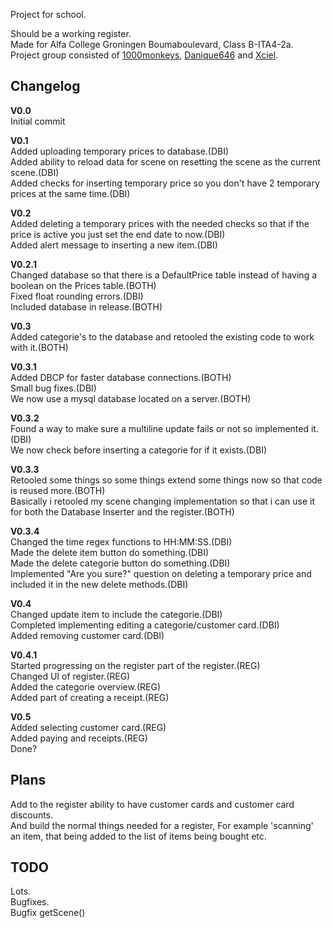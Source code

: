 Project for school.<br />

Should be a working register.<br />
Made for Alfa College Groningen Boumaboulevard, Class B-ITA4-2a.<br />
Project group consisted of [1000monkeys](https://github.com/1000monkeys), [Danique646](https://github.com/Danique646) and [Xciel](https://github.com/Xciel).<br />


## **Changelog**<br />

**V0.0**<br />
Initial commit<br />

**V0.1**<br />
Added uploading temporary prices to database.(DBI)<br />
Added ability to reload data for scene on resetting the scene as the current scene.(DBI)<br />
Added checks for inserting temporary price so you don't have 2 temporary prices at the same time.(DBI)<br />

**V0.2**<br />
Added deleting a temporary prices with the needed checks so that if the price is active you just set the end date to now.(DBI)<br />
Added alert message to inserting a new item.(DBI)<br />

**V0.2.1**<br />
Changed database so that there is a DefaultPrice table instead of having a boolean on the Prices table.(BOTH)<br />
Fixed float rounding errors.(DBI)<br />
Included database in release.(BOTH)<br />


**V0.3**<br />
Added categorie's to the database and retooled the existing code to work with it.(BOTH)<br />

**V0.3.1**<br />
Added DBCP for faster database connections.(BOTH)<br />
Small bug fixes.(DBI)<br />
We now use a mysql database located on a server.(BOTH)<br />

**V0.3.2**<br />
Found a way to make sure a multiline update fails or not so implemented it.(DBI)<br />
We now check before inserting a categorie for if it exists.(DBI)<br />

**V0.3.3**<br />
Retooled some things so some things extend some things now so that code is reused more.(BOTH)<br />
Basically i retooled my scene changing implementation so that i can use it for both the Database Inserter and the register.(BOTH)<br />

**V0.3.4**<br />
Changed the time regex functions to HH:MM:SS.(DBI)<br />
Made the delete item button do something.(DBI)<br />
Made the delete categorie button do something.(DBI)<br />
Implemented "Are you sure?" question on deleting a temporary price and included it in the new delete methods.(DBI)<br />

**V0.4**<br />
Changed update item to include the categorie.(DBI)<br />
Completed implementing editing a categorie/customer card.(DBI)<br />
Added removing customer card.(DBI)<br />

**V0.4.1**<br />
Started progressing on the register part of the register.(REG)<br />
Changed UI of register.(REG)<br />
Added the categorie overview.(REG)<br />
Added part of creating a receipt.(REG)<br />

**V0.5**<br />
Added selecting customer card.(REG)<br />
Added paying and receipts.(REG)<br />
Done?

## **Plans**<br />
Add to the register ability to have customer cards and customer card discounts.<br />
And build the normal things needed for a register, For example 'scanning' an item, that being added to the list of items being bought etc.<br />


## **TODO**<br />
Lots.<br />
Bugfixes.<br />
Bugfix getScene()<br />

